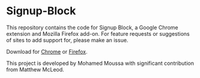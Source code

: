 # Signup-Block

This repository contains the code for Signup Block, a Google Chrome extension and Mozilla Firefox add-on. For feature requests or suggestions of sites to add support for, please make an issue.

Download for [Chrome](https://chrome.google.com/webstore/detail/signup-block/joiaigcocfbhjbgeajdmmgchlbepelco) or [Firefox](https://addons.mozilla.org/en-us/firefox/addon/signup-block/).

This project is developed by Mohamed Moussa with significant contribution from Matthew McLeod.
